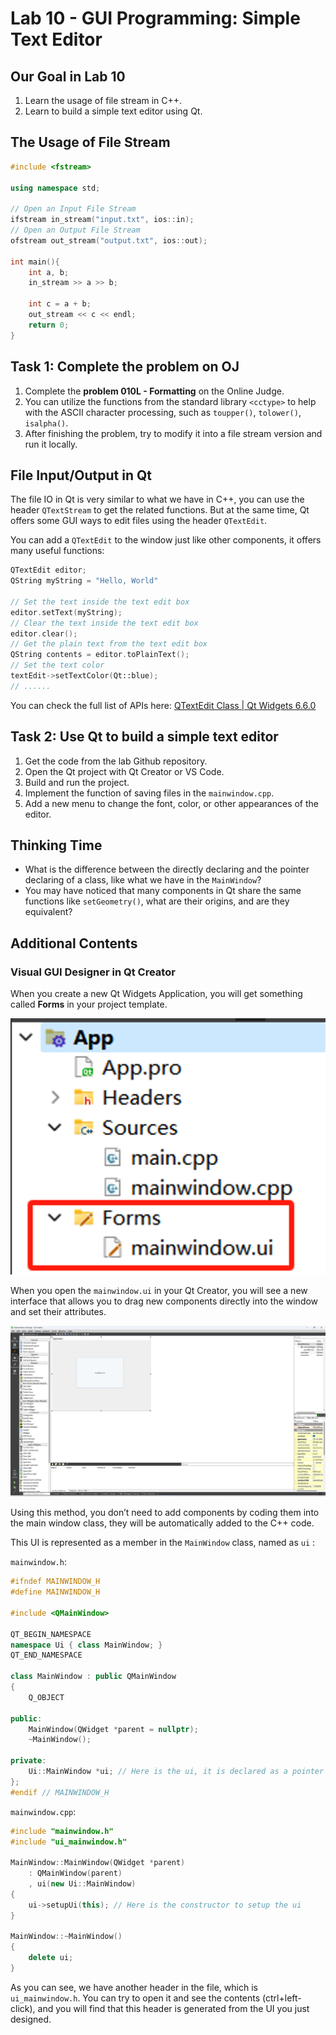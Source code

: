 # Lab 10 - GUI Programming: Simple Text Editor
## Our Goal in Lab 10

1. Learn the usage of file stream in C++.
2. Learn to build a simple text editor using Qt.

## The Usage of File Stream

```cpp
#include <fstream>

using namespace std;

// Open an Input File Stream
ifstream in_stream("input.txt", ios::in);
// Open an Output File Stream
ofstream out_stream("output.txt", ios::out);

int main(){
	int a, b;
	in_stream >> a >> b;
	
	int c = a + b;
	out_stream << c << endl;	
	return 0;
}
```

## Task 1: Complete the problem on OJ

1. Complete the **problem 010L - Formatting** on the Online Judge.
2. You can utilize the functions from the standard library `<cctype>` to help with the ASCII character processing, such as `toupper()`, `tolower()`, `isalpha()`.
3. After finishing the problem, try to modify it into a file stream version and run it locally.

## File Input/Output in Qt

The file IO in Qt is very similar to what we have in C++, you can use the header `QTextStream` to get the related functions. But at the same time, Qt offers some GUI ways to edit files using the header `QTextEdit`.

You can add a `QTextEdit` to the window just like other components, it offers many useful functions:

```cpp
QTextEdit editor;
QString myString = "Hello, World"

// Set the text inside the text edit box
editor.setText(myString);
// Clear the text inside the text edit box
editor.clear();
// Get the plain text from the text edit box
QString contents = editor.toPlainText();
// Set the text color
textEdit->setTextColor(Qt::blue);
// ......
```

You can check the full list of APIs here: [QTextEdit Class | Qt Widgets 6.6.0](https://doc.qt.io/qt-6/qtextedit.html)

## Task 2: Use Qt to build a simple text editor

1. Get the code from the lab Github repository.
2. Open the Qt project with Qt Creator or VS Code.
3. Build and run the project.
4. Implement the function of saving files in the `mainwindow.cpp`.
5. Add a new menu to change the font, color, or other appearances of the editor.

## Thinking Time

- What is the difference between the directly declaring and the pointer declaring of a class, like what we have in the `MainWindow`?
- You may have noticed that many components in Qt share the same functions like `setGeometry()`, what are their origins, and are they equivalent?

## Additional Contents

### Visual GUI Designer in Qt Creator

When you create a new Qt Widgets Application, you will get something called **Forms** in your project template.

![Forms](img/forms.png)

When you open the `mainwindow.ui` in your Qt Creator, you will see a new interface that allows you to drag new components directly into the window and set their attributes.

![UI Designer](img/ui.png)

Using this method, you don’t need to add components by coding them into the main window class, they will be automatically added to the C++ code.

This UI is represented as a member in the `MainWindow` class, named as `ui` :

`mainwindow.h`:

```cpp
#ifndef MAINWINDOW_H
#define MAINWINDOW_H

#include <QMainWindow>

QT_BEGIN_NAMESPACE
namespace Ui { class MainWindow; }
QT_END_NAMESPACE

class MainWindow : public QMainWindow
{
    Q_OBJECT

public:
    MainWindow(QWidget *parent = nullptr);
    ~MainWindow();

private:
    Ui::MainWindow *ui; // Here is the ui, it is declared as a pointer
};
#endif // MAINWINDOW_H
```

`mainwindow.cpp`:

```cpp
#include "mainwindow.h"
#include "ui_mainwindow.h"

MainWindow::MainWindow(QWidget *parent)
    : QMainWindow(parent)
    , ui(new Ui::MainWindow)
{
    ui->setupUi(this); // Here is the constructor to setup the ui
}

MainWindow::~MainWindow()
{
    delete ui;
}
```

As you can see, we have another header in the file, which is `ui_mainwindow.h`. You can try to open it and see the contents (ctrl+left-click), and you will find that this header is generated from the UI you just designed.